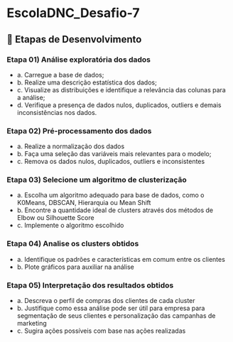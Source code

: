 # EscolaDNC_Desafio-7

## 🎯 Etapas de Desenvolvimento

### Etapa 01) Análise exploratória dos dados
* a. Carregue a base de dados;
* b. Realize uma descrição estatística dos dados;
* c. Visualize as distribuições e identifique a relevância das colunas para a análise;
* d. Verifique a presença de dados nulos, duplicados, outliers e demais inconsistências
nos dados.

### Etapa 02) Pré-processamento dos dados
* a. Realize a normalização dos dados
* b. Faça uma seleção das variáveis mais relevantes para o modelo;
* c. Remova os dados nulos, duplicados, outliers e inconsistentes

### Etapa 03) Selecione um algoritmo de clusterização
* a. Escolha um algoritmo adequado para base de dados, como o K0Means, DBSCAN,
Hierarquia ou Mean Shift
* b. Encontre a quantidade ideal de clusters através dos métodos de Elbow ou
Silhouette Score
* c. Implemente o algoritmo escolhido

### Etapa 04) Analise os clusters obtidos
* a. Identifique os padrões e características em comum entre os clientes
* b. Plote gráficos para auxiliar na análise

### Etapa 05) Interpretação dos resultados obtidos
* a. Descreva o perfil de compras dos clientes de cada cluster
* b. Justifique como essa análise pode ser útil para empresa para segmentação de
seus clientes e personalização das campanhas de marketing
* c. Sugira ações possíveis com base nas ações realizadas
